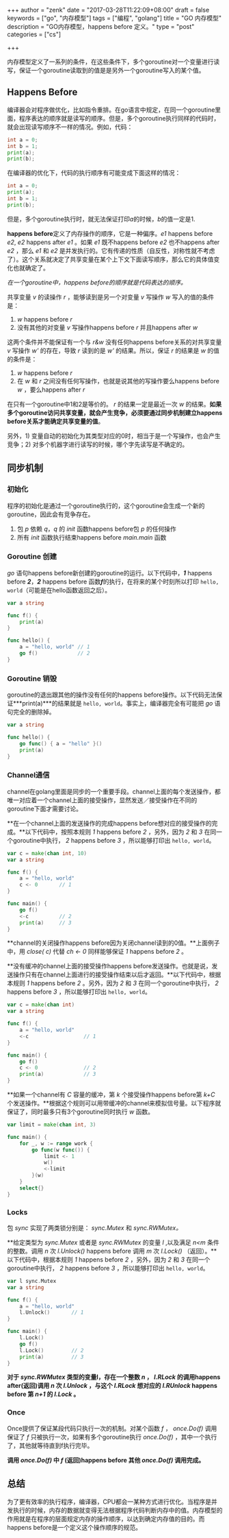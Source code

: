 +++
author = "zenk"
date = "2017-03-28T11:22:09+08:00"
draft = false
keywords = ["go", "内存模型"]
tags = ["编程", "golang"]
title = "GO 内存模型"
description = "GO内存模型，happens before 定义。"
type = "post"
categories = ["cs"]

+++

内存模型定义了一系列的条件，在这些条件下，多个goroutine对一个变量进行读写，保证一个goroutine读取到的值是是另外一个goroutine写入的某个值。

## Happens Before

编译器会对程序做优化，比如指令重排。在go语言中规定，在同一个goroutine里面，程序表达的顺序就是读写的顺序。但是，多个goroutine执行同样的代码时，就会出现读写顺序不一样的情况。例如，代码：

```go
int a = 0;
int b = 1;
print(a);
print(b);
```

在编译器的优化下，代码的执行顺序有可能变成下面这样的情况：

```go
int a = 0;
print(a);
int b = 1;
print(b);
```

但是，多个goroutine执行时，就无法保证打印*a*的时候，*b*的值一定是1.

**happens before**定义了内存操作的顺序，它是一种偏序。*e1* happens before *e2*, *e2* happens after *e1* 。如果 *e1* 既不happens before *e2* 也不happens after *e2* ，那么 *e1* 和 *e2* 是并发执行的。它有传递的性质（自反性，对称性就不考虑了）。这个关系就决定了共享变量在某个上下文下面读写顺序，那么它的具体值变化也就确定了。

*在一个goroutine中，happens before的顺序就是代码表达的顺序。*

共享变量 *v* 的读操作 *r* ，能够读到是另一个对变量 *v* 写操作 *w* 写入的值的条件是：

1. *w* happens before *r*
2. 没有其他的对变量 *v* 写操作happens before *r* 并且happens after *w*

这两个条件并不能保证有一个与 *r&w* 没有任何happens before关系的对共享变量 *v* 写操作 *w'* 的存在，导致 *r* 读到的是 *w'* 的结果。所以，保证 *r* 的结果是 *w* 的值的条件是：

1. *w* happens before *r*
2. 在 *w* 和 *r* 之间没有任何写操作，也就是说其他的写操作要么happens before *w* ，要么happens after *r*

在只有一个goroutine中1和2是等价的。 *r* 的结果一定是最近一次 *w* 的结果。**如果多个goroutine访问共享变量，就会产生竞争，必须要通过同步机制建立happens before关系才能确定共享变量的值**。


另外，1) 变量自动的初始化为其类型对应的0时，相当于是一个写操作，也会产生竞争；2) 对多个机器字进行读写的时候，哪个字先读写是不确定的。


## 同步机制

### 初始化

程序的初始化是通过一个goroutine执行的，这个goroutine会生成一个新的goroutine，因此会有竞争存在。

1. 包 *p* 依赖 *q*，*q* 的 *init* 函数happens before包 *p* 的任何操作
2. 所有 *init* 函数执行结束happens before *main.main* 函数

### Goroutine 创建

*go* 语句happens before新创建的goroutine的运行。以下代码中，***1*** happens before ***2***，***2*** happens before 函数***f***的执行，在将来的某个时刻所以打印 `hello, world`（可能是在hello函数返回之后）。

```go
var a string

func f() {
	print(a)
}

func hello() {
	a = "hello, world" // 1
	go f()             // 2
}
```

### Goroutine 销毁

goroutine的退出跟其他的操作没有任何的happens before操作。以下代码无法保证***print(a)***的结果就是 `hello, world`。事实上，编译器完全有可能把 *go* 语句完全的删除掉。

```go
var a string

func hello() {
	go func() { a = "hello" }()
	print(a)
}
```

### Channel通信

channel在golang里面是同步的一个重要手段。channel上面的每个发送操作，都唯一对应着一个channel上面的接受操作，显然发送／接受操作在不同的goroutine下面才需要讨论。

**在一个channel上面的发送操作的完成happens before想对应的接受操作的完成。**以下代码中，按照本规则 *1* happens before *2* ，另外，因为 *2* 和 *3* 在同一个goroutine中执行， *2* happens before *3* ，所以能够打印出 `hello, world`。

```go
var c = make(chan int, 10)
var a string

func f() {
	a = "hello, world"
	c <- 0       // 1
}

func main() {
	go f()
	<-c          // 2
	print(a)     // 3
}
```

**channel的关闭操作happens before因为关闭channel读到的0值。**上面例子中，用 *close( c)* 代替 *ch <- 0* 同样能够保证 *1*  happens before *2*  。

**没有缓冲的channel上面的接受操作happens before发送操作。也就是说，发送操作只有在channel上面进行的接受操作结束以后才返回。**以下代码中，根据本规则 *1* happens before *2* 。另外，因为 *2* 和 *3* 在同一个goroutine中执行， *2* happens before *3* ，所以能够打印出 `hello, world`。

```go
var c = make(chan int)
var a string

func f() {
	a = "hello, world"
	<-c	                 // 1
}

func main() {
	go f()
	c <- 0               // 2
	print(a)             // 3
}
```

**如果一个channel有 *C* 容量的缓冲，第 *k* 个接受操作happens before第 *k+C* 个发送操作。**根据这个规则可以用带缓冲的channel来模拟信号量。以下程序就保证了，同时最多只有3个goroutine同时执行 *w* 函数。

```go
var limit = make(chan int, 3)

func main() {
	for _, w := range work {
		go func(w func()) {
			limit <- 1
			w()
			<-limit
		}(w)
	}
	select{}
}
```

### Locks

包 *sync* 实现了两类锁分别是： *sync.Mutex* 和 *sync.RWMutex。*

**给定类型为 *sync.Mutex* 或者是 *sync.RWMutex* 的变量 *l* ,以及满足 *n<m* 条件的整数。调用 *n* 次 *l.Unlock()*  happens before 调用 *m* 次 *l.Lock()* （返回）。**以下代码中，根据本规则 *1* happens before *2* ，另外，因为 *2* 和 *3* 在同一个goroutine中执行， *2* happens before *3* ，所以能够打印出 `hello, world`。

```go
var l sync.Mutex
var a string

func f() {
	a = "hello, world"
	l.Unlock()       // 1
}

func main() {
	l.Lock()
	go f()
	l.Lock()         // 2
	print(a)         // 3
}
```



**对于 *sync.RWMutex* 类型的变量l，存在一个整数 *n* ， *l.RLock* 的调用happens after(返回)调用 *n* 次 *l.Unlock* ，与这个 *l.RLock* 想对应的 *l.RUnlock* happens before 第 *n+1* 的 *l.Lock* 。**

### Once

Once提供了保证某段代码只执行一次的机制。对某个函数 *f* ， *once.Do(f)* 调用保证了 *f* 只被执行一次，如果有多个goroutine执行 *once.Do(f)* ，其中一个执行了，其他就等待直到f执行完毕。

**调用 *once.Do(f)* 中 *f* (返回)happens before 其他 *once.Do(f)* 调用完成。**

## 总结

为了更有效率的执行程序，编译器，CPU都会一某种方式进行优化。当程序是并发执行的时候，内存的数据就变得无法根据程序代码判断内存中的值。内存模型的作用就是在程序的层面规定内存的操作顺序，以达到确定内存值的目的。而happens before是一个定义这个操作顺序的规范。
